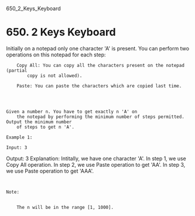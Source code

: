 650_2_Keys_Keyboard
# 650. 2 Keys Keyboard

Initially on a notepad only one character 'A' is present. You can perform two
        operations on this notepad for each step:

    
        Copy All: You can copy all the characters present on the notepad (partial
            copy is not allowed).
        
        Paste: You can paste the characters which are copied last time.
    

     

    Given a number n. You have to get exactly n 'A' on
        the notepad by performing the minimum number of steps permitted. Output the minimum number
        of steps to get n 'A'.

    Example 1:

    Input: 3
Output: 3
Explanation:
Intitally, we have one character 'A'.
In step 1, we use Copy All operation.
In step 2, we use Paste operation to get 'AA'.
In step 3, we use Paste operation to get 'AAA'.

     

    Note:

    
        The n will be in the range [1, 1000].